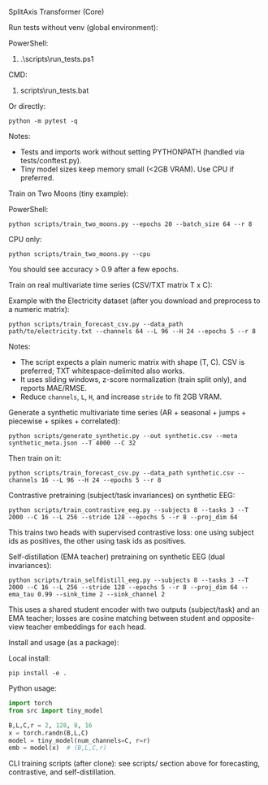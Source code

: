 SplitAxis Transformer (Core)

Run tests without venv (global environment):

PowerShell:

1) .\scripts\run_tests.ps1

CMD:

1) scripts\run_tests.bat

Or directly:

    python -m pytest -q

Notes:
- Tests and imports work without setting PYTHONPATH (handled via tests/conftest.py).
- Tiny model sizes keep memory small (<2GB VRAM). Use CPU if preferred.

Train on Two Moons (tiny example):

PowerShell:

    python scripts/train_two_moons.py --epochs 20 --batch_size 64 --r 8

CPU only:

    python scripts/train_two_moons.py --cpu

You should see accuracy > 0.9 after a few epochs.

Train on real multivariate time series (CSV/TXT matrix T x C):

Example with the Electricity dataset (after you download and preprocess to a numeric matrix):

    python scripts/train_forecast_csv.py --data_path path/to/electricity.txt --channels 64 --L 96 --H 24 --epochs 5 --r 8

Notes:
- The script expects a plain numeric matrix with shape (T, C). CSV is preferred; TXT whitespace-delimited also works.
- It uses sliding windows, z-score normalization (train split only), and reports MAE/RMSE.
- Reduce `channels`, `L`, `H`, and increase `stride` to fit 2GB VRAM.

Generate a synthetic multivariate time series (AR + seasonal + jumps + piecewise + spikes + correlated):

    python scripts/generate_synthetic.py --out synthetic.csv --meta synthetic_meta.json --T 4000 --C 32

Then train on it:

    python scripts/train_forecast_csv.py --data_path synthetic.csv --channels 16 --L 96 --H 24 --epochs 5 --r 8

Contrastive pretraining (subject/task invariances) on synthetic EEG:

    python scripts/train_contrastive_eeg.py --subjects 8 --tasks 3 --T 2000 --C 16 --L 256 --stride 128 --epochs 5 --r 8 --proj_dim 64

This trains two heads with supervised contrastive loss: one using subject ids as positives, the other using task ids as positives.

Self-distillation (EMA teacher) pretraining on synthetic EEG (dual invariances):

    python scripts/train_selfdistill_eeg.py --subjects 8 --tasks 3 --T 2000 --C 16 --L 256 --stride 128 --epochs 5 --r 8 --proj_dim 64 --ema_tau 0.99 --sink_time 2 --sink_channel 2

This uses a shared student encoder with two outputs (subject/task) and an EMA teacher; losses are cosine matching between student and opposite-view teacher embeddings for each head.

Install and usage (as a package):

Local install:

    pip install -e .

Python usage:

```python
import torch
from src import tiny_model

B,L,C,r = 2, 128, 8, 16
x = torch.randn(B,L,C)
model = tiny_model(num_channels=C, r=r)
emb = model(x)  # (B,L,C,r)
```

CLI training scripts (after clone): see scripts/ section above for forecasting, contrastive, and self-distillation.

